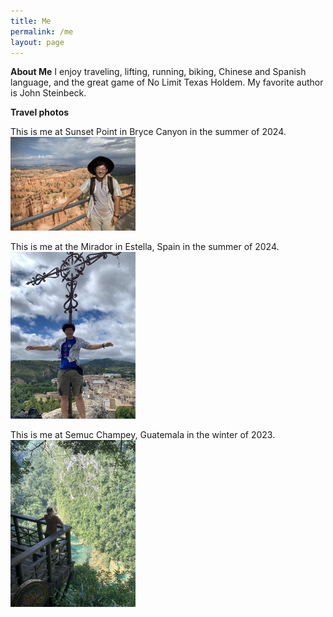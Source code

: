 ```yaml
---
title: Me
permalink: /me
layout: page
---
```

**About Me**
I enjoy traveling, lifting, running, biking, Chinese and Spanish language, and the great game of No Limit Texas Holdem. My favorite author is John Steinbeck. 

**Travel photos**

This is me at Sunset Point in Bryce Canyon in the summer of 2024.
<img src="me-in-bryce-canyon.jpeg" width="200" height="auto" />

This is me at the Mirador in Estella, Spain in the summer of 2024.
<img src="me-in-spain.JPG" width="200" height="auto" />


This is me at Semuc Champey, Guatemala in the winter of 2023.
<img src="semuc-champey.jpeg" width="200" height="auto" />
